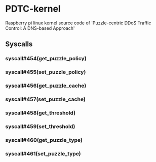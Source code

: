# PDTC-kernel
Raspberry pi linux kernel source code of 'Puzzle-centric DDoS Traffic Control: A DNS-based Approach'

## Syscalls

### syscall#454(get_puzzle_policy)

### syscall#455(set_puzzle_policy)

### syscall#456(get_puzzle_cache)

### syscall#457(set_puzzle_cache)

### syscall#458(get_threshold)

### syscall#459(set_threshold)

### syscall#460(get_puzzle_type)

### syscall#461(set_puzzle_type)